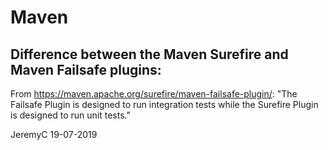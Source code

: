 # Maven

## Difference between the Maven Surefire and Maven Failsafe plugins:
From https://maven.apache.org/surefire/maven-failsafe-plugin/:
"The Failsafe Plugin is designed to run integration tests while the Surefire Plugin is designed to run unit tests."


JeremyC 19-07-2019
